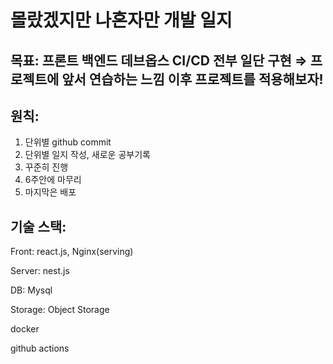 # 몰랐겠지만 나혼자만 개발 일지

## 목표: 프론트 백엔드 데브옵스 CI/CD 전부 일단 구현 ⇒ 프로젝트에 앞서 연습하는 느낌 이후 프로젝트를 적용해보자!

## 원칙:

1. 단위별 github commit
2. 단위별 일지 작성, 새로운 공부기록
3. 꾸준히 진행
4. 6주안에 마무리
5. 마지막은 배포

## 기술 스택:

Front: react.js, Nginx(serving)

Server: nest.js

DB: Mysql

Storage: Object Storage

docker

github actions
